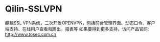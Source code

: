 # Qilin-SSLVPN
麒麟SSL VPN系统，二次开发OPENVPN，包括前台管理界面、动态口令、客户端支持、在线用户查看和踢出，报表等 如果要得到更多支持，访问产品官网: http://www.tosec.com.cn
